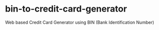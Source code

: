 # bin-to-credit-card-generator
Web based Credit Card Generator using BIN (Bank Identification Number)
